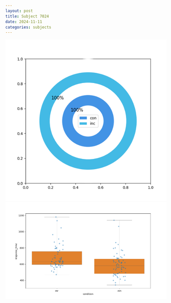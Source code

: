 ```yaml
---
layout: post
title: Subject 7024
date: 2024-11-11
categories: subjects
---
```


![](data/7024/run-6/7024_accuracy_by_condition.png)
![](data/7024/run-6/7024_rt.png)
